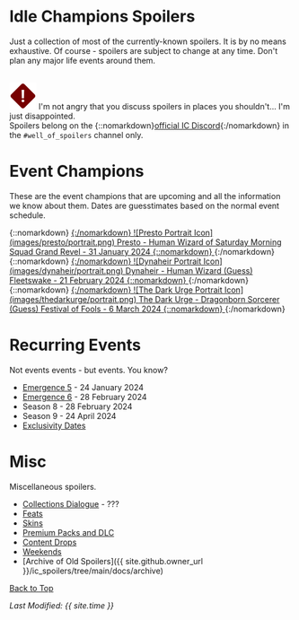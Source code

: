# Idle Champions Spoilers

Just a collection of most of the currently-known spoilers. It is by no means exhaustive. Of course - spoilers are subject to change at any time. Don't plan any major life events around them.

<br/><span class="spoilerWarningRow">
<span class="spoilerWarningIcon">![Warning Icon](images/general/warning.png)</span>
<span class="spoilerWarning">I'm not angry that you discuss spoilers in places you shouldn't... I'm just disappointed.<br/>Spoilers belong on the {::nomarkdown}<a href="https://discord.gg/idlechampions" target="_blank">official IC Discord</a>{:/nomarkdown} in the `#well_of_spoilers` channel only.</span>
</span>

# Event Champions

These are the event champions that are upcoming and all the information we know about them. Dates are guesstimates based on the normal event schedule.

<span class="indexChampionTableColumn">
{::nomarkdown}
<a href="presto.html">
{:/nomarkdown}
    <span class="indexChampionTableRow">
        <span class="indexChampionTableIcon">
            ![Presto Portrait Icon](images/presto/portrait.png)
        </span>
        <span class="indexChampionTableInfo">
            <span class="indexChampionTableChampion">
                Presto&nbsp;<span class="indexChampionTableNoLink">- Human Wizard of Saturday Morning Squad</span>
            </span>
            <span class="indexChampionTableEvent">
                <span class="indexChampionTableNoLink">Grand Revel - 31 January 2024</span>
            </span>
        </span>
    </span>
{::nomarkdown}
</a>
{:/nomarkdown}
{::nomarkdown}
<a href="dynaheir.html">
{:/nomarkdown}
    <span class="indexChampionTableRow">
        <span class="indexChampionTableIcon">
            ![Dynaheir Portrait Icon](images/dynaheir/portrait.png)
        </span>
        <span class="indexChampionTableInfo">
            <span class="indexChampionTableChampion">
                Dynaheir&nbsp;<span class="indexChampionTableNoLink">- Human Wizard (Guess)</span>
            </span>
            <span class="indexChampionTableEvent">
                <span class="indexChampionTableNoLink">Fleetswake - 21 February 2024</span>
            </span>
        </span>
    </span>
{::nomarkdown}
</a>
{:/nomarkdown}
{::nomarkdown}
<a href="thedarkurge.html">
{:/nomarkdown}
    <span class="indexChampionTableRow">
        <span class="indexChampionTableIcon">
            ![The Dark Urge Portrait Icon](images/thedarkurge/portrait.png)
        </span>
        <span class="indexChampionTableInfo">
            <span class="indexChampionTableChampion">
                The Dark Urge&nbsp;<span class="indexChampionTableNoLink">- Dragonborn Sorcerer (Guess)</span>
            </span>
            <span class="indexChampionTableEvent">
                <span class="indexChampionTableNoLink">Festival of Fools - 6 March 2024</span>
            </span>
        </span>
    </span>
{::nomarkdown}
</a>
{:/nomarkdown}
</span>

# Recurring Events

Not events events - but events. You know?

* [Emergence 5](emergence_5.md) - 24 January 2024
* [Emergence 6](emergence_6.md) - 28 February 2024
* Season 8 - 28 February 2024
* Season 9 - 24 April 2024
* [Exclusivity Dates](exclusivitydates.md)

# Misc

Miscellaneous spoilers.

* [Collections Dialogue](collections.md) - ???
* [Feats](feats.md)
* [Skins](skins.md)
* [Premium Packs and DLC](premium.md)
* [Content Drops](contentdrops.md)
* [Weekends](weekends.md)
* [Archive of Old Spoilers]({{ site.github.owner_url }}/ic_spoilers/tree/main/docs/archive)

[Back to Top](#top)

*Last Modified: {{ site.time }}*